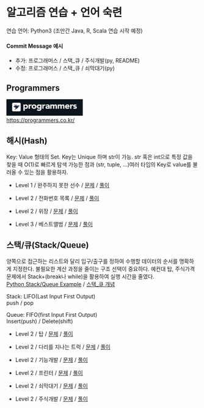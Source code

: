 # 알고리즘 연습 + 언어 숙련

연습 언어: Python3 (조만간 Java, R, Scala 연습 시작 예정)

#### Commit Message 예시

* 추가: 프로그래머스 / 스택_큐 / 주식개발(py, README)
* 수정: 프로그래머스 / 스택_큐 / 쇠막대기(py)

## Programmers
<img src="/imgs/icon_programmers.png" width="200px" alt="icon programmers"></img><br>https://programmers.co.kr/

## 해시(Hash)
Key: Value 형태의 Set.
Key는 Unique 하며 str이 가능. str 혹은 int으로 특정 값을 찾을 때 O(1)로 빠르게 탐색 가능한 점과 (str, tuple, ...)여러 타입의 Key로 value를 불러올 수 있는 점을 활용하자.

* Level 1 / 완주하지 못한 선수 / 
[문제](https://programmers.co.kr/learn/courses/30/lessons/42576?language=python3)
/
[풀이](https://github.com/minsik-um/algorithm_practice/blob/master/programmers/hash/완주하지%20못한%20선수.py)

* Level 2 / 전화번호 목록 / 
[문제](https://programmers.co.kr/learn/courses/30/lessons/42577)
/
[풀이](https://github.com/minsik-um/algorithm_practice/blob/master/programmers/hash/전화번호%20목록.py)

* Level 2 / 위장 / 
[문제](https://programmers.co.kr/learn/courses/30/lessons/42578)
/
[풀이](https://github.com/minsik-um/algorithm_practice/blob/master/programmers/hash/위장.py)

* Level 3 / 베스트앨범 / 
[문제](https://programmers.co.kr/learn/courses/30/lessons/42579)
/
[풀이](https://github.com/minsik-um/algorithm_practice/blob/master/programmers/hash/베스트앨범.py)

## 스택/큐(Stack/Queue)
양쪽으로 접근하는 리스트와 달리 입구/출구를 정하여 수행할 데이터의 순서를 명확하게 지정한다. 불필요한 계산 과정을 줄이는 구조 선택이 중요하다. 예컨대 탑, 주식가격 문제에서 Stack+(break나 while)을 활용하여 실행 시간을 줄였다.<br>
[Python Stack/Queue Example](https://docs.python.org/3/tutorial/datastructures.html?highlight=list#using-lists-as-queues)
/
[스택_큐 개념](https://mygumi.tistory.com/357)

Stack: LIFO(Last Input First Output)<br>
push / pop

Queue: FIFO(first Input First Output)<br>
Insert(push) / Delete(shift)

* Level 2 / 탑 / 
[문제](https://programmers.co.kr/learn/courses/30/lessons/42588)
/
[풀이](https://github.com/minsik-um/algorithm_practice/blob/master/programmers/stack_queue/탑.py)

* Level 2 / 다리를 지나는 트럭 / 
[문제](https://programmers.co.kr/learn/courses/30/lessons/42583)
/
[풀이](https://github.com/minsik-um/algorithm_practice/blob/master/programmers/stack_queue/다리를%20지나는%20트럭.py)

* Level 2 / 기능개발 / 
[문제](https://programmers.co.kr/learn/courses/30/lessons/42586)
/
[풀이](https://github.com/minsik-um/algorithm_practice/blob/master/programmers/stack_queue/기능개발.py)

* Level 2 / 프린터 / 
[문제](https://programmers.co.kr/learn/courses/30/lessons/42587)
/
[풀이](https://github.com/minsik-um/algorithm_practice/blob/master/programmers/stack_queue/프린터.py)

* Level 2 / 쇠막대기 / 
[문제](https://programmers.co.kr/learn/courses/30/lessons/42585)
/
[풀이](https://github.com/minsik-um/algorithm_practice/blob/master/programmers/stack_queue/쇠막대기.py)

* Level 2 / 주식개발 / 
[문제](https://programmers.co.kr/learn/courses/30/lessons/42584)
/
[풀이](https://github.com/minsik-um/algorithm_practice/blob/master/programmers/stack_queue/주식개발.py)


